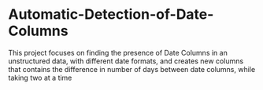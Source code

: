 # Automatic-Detection-of-Date-Columns
This project focuses on finding the presence of Date Columns in an unstructured data, with different date formats, and creates new columns that contains the difference in number of days between date columns, while taking two at a time 

